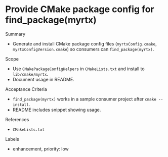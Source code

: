 # Provide CMake package config for find_package(myrtx)

Summary
- Generate and install CMake package config files (`myrtxConfig.cmake`, `myrtxConfigVersion.cmake`) so consumers can `find_package(myrtx)`.

Scope
- Use `CMakePackageConfigHelpers` in `CMakeLists.txt` and install to `lib/cmake/myrtx`.
- Document usage in README.

Acceptance Criteria
- `find_package(myrtx)` works in a sample consumer project after `cmake --install`.
- README includes snippet showing usage.

References
- `CMakeLists.txt`

Labels
- enhancement, priority: low


